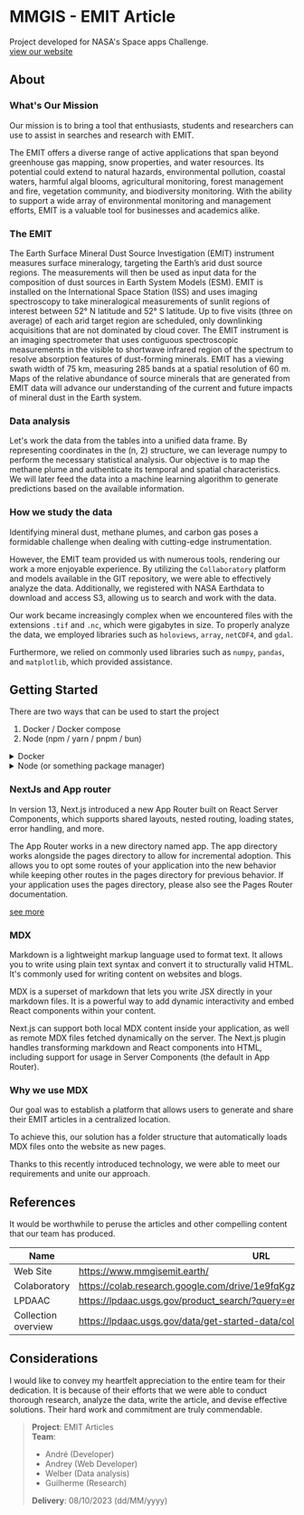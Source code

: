 # MMGIS - EMIT Article
Project developed for NASA's Space apps Challenge. \
[view our website](https://www.mmgisemit.earth/)

## About

### What's Our Mission
Our mission is to bring a tool that enthusiasts, students and researchers can use to assist in searches and research with EMIT.

The EMIT offers a diverse range of active applications that span beyond greenhouse gas mapping, snow properties, and water resources. Its potential could extend to natural hazards, environmental pollution, coastal waters, harmful algal blooms, agricultural monitoring, forest management and fire, vegetation community, and biodiversity monitoring. With the ability to support a wide array of environmental monitoring and management efforts, EMIT is a valuable tool for businesses and academics alike.

### The EMIT
The Earth Surface Mineral Dust Source Investigation (EMIT) instrument measures surface mineralogy, targeting the Earth’s arid dust source regions. The measurements will then be used as input data for the composition of dust sources in Earth System Models (ESM). EMIT is installed on the International Space Station (ISS) and uses imaging spectroscopy to take mineralogical measurements of sunlit regions of interest between 52° N latitude and 52° S latitude. Up to five visits (three on average) of each arid target region are scheduled, only downlinking acquisitions that are not dominated by cloud cover. The EMIT instrument is an imaging spectrometer that uses contiguous spectroscopic measurements in the visible to shortwave infrared region of the spectrum to resolve absorption features of dust-forming minerals. EMIT has a viewing swath width of 75 km, measuring 285 bands at a spatial resolution of 60 m. Maps of the relative abundance of source minerals that are generated from EMIT data will advance our understanding of the current and future impacts of mineral dust in the Earth system.

### Data analysis
Let's work the data from the tables into a unified data frame. By representing coordinates in the (n, 2) structure, we can leverage numpy to perform the necessary statistical analysis. Our objective is to map the methane plume and authenticate its temporal and spatial characteristics. We will later feed the data into a machine learning algorithm to generate predictions based on the available information.

### How we study the data
Identifying mineral dust, methane plumes, and carbon gas poses a formidable challenge when dealing with cutting-edge instrumentation. 

However, the EMIT team provided us with numerous tools, rendering our work a more enjoyable experience. By utilizing the `Collaboratory` platform and models available in the GIT repository, we were able to effectively analyze the data. Additionally, we registered with NASA Earthdata to download and access S3, allowing us to search and work with the data.

Our work became increasingly complex when we encountered files with the extensions `.tif` and `.nc`, which were gigabytes in size. To properly analyze the data, we employed libraries such as `holoviews`, `array`, `netCDF4`, and `gdal`. 

Furthermore, we relied on commonly used libraries such as `numpy`, `pandas`, and `matplotlib`, which provided assistance.


## Getting Started
There are two ways that can be used to start the project

1. Docker / Docker compose
2. Node (npm / yarn / pnpm / bun)

<details> 
<summary>
Docker
</summary>
<content>

1. Run docker compose with profile development
```sh
docker compose --profile development up
```

> if you want to build before running, incrude `--build`

Example:
```sh
docker compose --profile development up --build
```

2. Run docker compose with command start
```
docker compose up
```

> obs: If you get an error when running with Docker Compose, try building it separately 

**Example**: \
Defines the target in the build command.
- development  
`docker build -t mmgis_article_dev:0.0.1v --target development .`

- builder   
`docker build -t mmgis_article_pkg:0.0.1v --target builder .`

- production    
(The last clause of "from" to default target .) \
`docker build -t mmgis_article:0.0.1v .`

</content>
</details> 

<details> 
<summary>
Node (or something package manager)
</summary>
<content>

> in this example will use npm

1. Run npm compose to run development
```sh
npm run dev
```

> if you want to build before running, exec `npm run build`

2. Run npm with command start
```sh
npm run start
```

> obs: If you want to briefly see the project working after making a clone of it, run it.

```sh
npm run preview
```

</content>
</details> 

### NextJs and App router
In version 13, Next.js introduced a new App Router built on React Server Components, which supports shared layouts, nested routing, loading states, error handling, and more.

The App Router works in a new directory named app. The app directory works alongside the pages directory to allow for incremental adoption. This allows you to opt some routes of your application into the new behavior while keeping other routes in the pages directory for previous behavior. If your application uses the pages directory, please also see the Pages Router documentation.

[see more](https://nextjs.org/docs/app/building-your-application/routing#:~:text=In%20version%2013,Pages%20Router%20documentation.)

### MDX
Markdown is a lightweight markup language used to format text. It allows you to write using plain text syntax and convert it to structurally valid HTML. It's commonly used for writing content on websites and blogs.

MDX is a superset of markdown that lets you write JSX directly in your markdown files. It is a powerful way to add dynamic interactivity and embed React components within your content.

Next.js can support both local MDX content inside your application, as well as remote MDX files fetched dynamically on the server. The Next.js plugin handles transforming markdown and React components into HTML, including support for usage in Server Components (the default in App Router).

### Why we use MDX
Our goal was to establish a platform that allows users to generate and share their EMIT articles in a centralized location.

To achieve this, our solution has a folder structure that automatically loads MDX files onto the website as new pages.

Thanks to this recently introduced technology, we were able to meet our requirements and unite our approach.

## References
It would be worthwhile to peruse the articles and other compelling content that our team has produced.

| Name | URL |
| --- | --- |
| Web Site | https://www.mmgisemit.earth/ |
| Colaboratory | https://colab.research.google.com/drive/1e9fqKgzY5AHm63wSPeVJYGT8dai7XWA3 |
| LPDAAC | https://lpdaac.usgs.gov/product_search/?query=emit&view=cards&sort=title |
| Collection overview | https://lpdaac.usgs.gov/data/get-started-data/collection-overview/ |

## Considerations
I would like to convey my heartfelt appreciation to the entire team for their dedication. It is because of their efforts that we were able to conduct thorough research, analyze the data, write the article, and devise effective solutions. Their hard work and commitment are truly commendable.

> **Project**: EMIT Articles \
> **Team**: 
> - André (Developer)
> - Andrey (Web Developer)
> - Welber (Data analysis)
> - Guilherme (Research)
>
> **Delivery**: 08/10/2023 (dd/MM/yyyy)